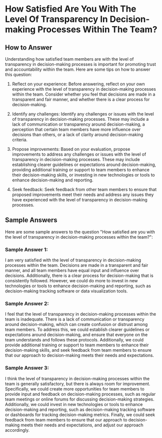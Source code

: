 How Satisfied Are You With The Level Of Transparency In Decision-making Processes Within The Team?
=========================================================================================================================

How to Answer
-------------

Understanding how satisfied team members are with the level of transparency in decision-making processes is important for promoting trust and accountability within the team. Here are some tips on how to answer this question:

1. Reflect on your experience: Before answering, reflect on your own experience with the level of transparency in decision-making processes within the team. Consider whether you feel that decisions are made in a transparent and fair manner, and whether there is a clear process for decision-making.

2. Identify any challenges: Identify any challenges or issues with the level of transparency in decision-making processes. These may include a lack of communication or transparency around decision-making, a perception that certain team members have more influence over decisions than others, or a lack of clarity around decision-making criteria.

3. Propose improvements: Based on your evaluation, propose improvements to address any challenges or issues with the level of transparency in decision-making processes. These may include establishing clearer guidelines or expectations around decision-making, providing additional training or support to team members to enhance their decision-making skills, or investing in new technologies or tools to enhance decision-making and reporting.

4. Seek feedback: Seek feedback from other team members to ensure that proposed improvements meet their needs and address any issues they have experienced with the level of transparency in decision-making processes.

Sample Answers
--------------

Here are some sample answers to the question "How satisfied are you with the level of transparency in decision-making processes within the team?":

### Sample Answer 1:

I am very satisfied with the level of transparency in decision-making processes within the team. Decisions are made in a transparent and fair manner, and all team members have equal input and influence over decisions. Additionally, there is a clear process for decision-making that is consistently followed. However, we could do more to invest in new technologies or tools to enhance decision-making and reporting, such as decision-making tracking software or data visualization tools.

### Sample Answer 2:

I feel that the level of transparency in decision-making processes within the team is inadequate. There is a lack of communication or transparency around decision-making, which can create confusion or distrust among team members. To address this, we could establish clearer guidelines or expectations around decision-making, and ensure that everyone on the team understands and follows these protocols. Additionally, we could provide additional training or support to team members to enhance their decision-making skills, and seek feedback from team members to ensure that our approach to decision-making meets their needs and expectations.

### Sample Answer 3:

I think the level of transparency in decision-making processes within the team is generally satisfactory, but there is always room for improvement. Specifically, we could create more opportunities for team members to provide input and feedback on decision-making processes, such as regular team meetings or online forums for discussing decision-making strategies. Additionally, we could invest in new technologies or tools to enhance decision-making and reporting, such as decision-making tracking software or dashboards for tracking decision-making metrics. Finally, we could seek feedback from team members to ensure that our approach to decision-making meets their needs and expectations, and adjust our approach accordingly.
